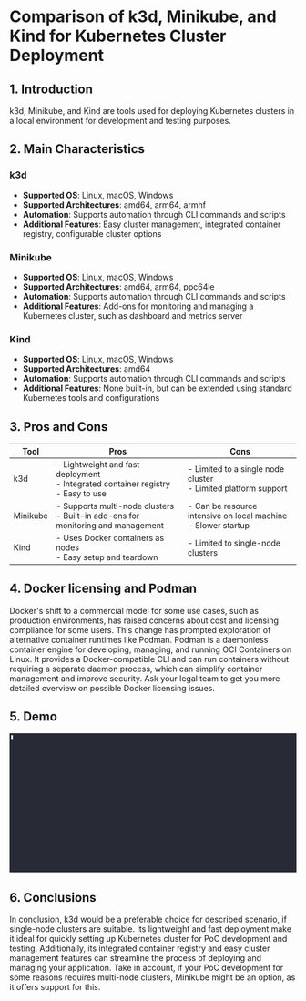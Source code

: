 # Comparison of k3d, Minikube, and Kind for Kubernetes Cluster Deployment

## 1. Introduction

k3d, Minikube, and Kind are tools used for deploying Kubernetes clusters in a local environment for development and testing purposes.

## 2. Main Characteristics

### k3d
- **Supported OS**: Linux, macOS, Windows
- **Supported Architectures**: amd64, arm64, armhf
- **Automation**: Supports automation through CLI commands and scripts
- **Additional Features**: Easy cluster management, integrated container registry, configurable cluster options

### Minikube
- **Supported OS**: Linux, macOS, Windows
- **Supported Architectures**: amd64, arm64, ppc64le
- **Automation**: Supports automation through CLI commands and scripts
- **Additional Features**: Add-ons for monitoring and managing a Kubernetes cluster, such as dashboard and metrics server

### Kind
- **Supported OS**: Linux, macOS, Windows
- **Supported Architectures**: amd64
- **Automation**: Supports automation through CLI commands and scripts
- **Additional Features**: None built-in, but can be extended using standard Kubernetes tools and configurations

## 3. Pros and Cons

| Tool     | Pros                                                                                   | Cons                                                              |
|----------|----------------------------------------------------------------------------------------|-------------------------------------------------------------------|
| k3d      | - Lightweight and fast deployment<br>- Integrated container registry<br>- Easy to use  | - Limited to a single node cluster<br>- Limited platform support |
| Minikube | - Supports multi-node clusters<br>- Built-in add-ons for monitoring and management     | - Can be resource intensive on local machine<br>- Slower startup |
| Kind     | - Uses Docker containers as nodes<br>- Easy setup and teardown                          | - Limited to single-node clusters                                |

## 4. Docker licensing and Podman
Docker's shift to a commercial model for some use cases, such as production environments, has raised concerns about cost and licensing compliance for some users. This change has prompted exploration of alternative container runtimes like Podman.
Podman is a daemonless container engine for developing, managing, and running OCI Containers on Linux. It provides a Docker-compatible CLI and can run containers without requiring a separate daemon process, which can simplify container management and improve security. Ask your legal team to get you more detailed overview on possible Docker licensing issues.

## 5. Demo

![Demo](demo.gif)

## 6. Conclusions
In conclusion, k3d would be a preferable choice for described scenario, if single-node clusters are suitable. Its lightweight and fast deployment make it ideal for quickly setting up Kubernetes cluster for PoC development and testing. Additionally, its integrated container registry and easy cluster management features can streamline the process of deploying and managing your application. Take in account, if your PoC development for some reasons requires multi-node clusters, Minikube might be an option, as it offers support for this. 

